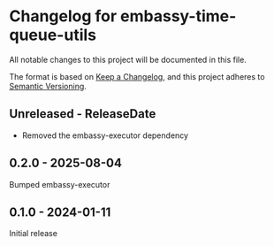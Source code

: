 # Changelog for embassy-time-queue-utils

All notable changes to this project will be documented in this file.

The format is based on [Keep a Changelog](https://keepachangelog.com/en/1.0.0/),
and this project adheres to [Semantic Versioning](https://semver.org/spec/v2.0.0.html).

<!-- next-header -->
## Unreleased - ReleaseDate

- Removed the embassy-executor dependency

## 0.2.0 - 2025-08-04

Bumped embassy-executor

## 0.1.0 - 2024-01-11

Initial release
